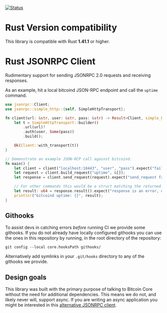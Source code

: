 [![Status](https://travis-ci.org/apoelstra/rust-jsonrpc.png?branch=master)](https://travis-ci.org/apoelstra/rust-jsonrpc)

# Rust Version compatibility

This library is compatible with Rust **1.41.1** or higher.

# Rust JSONRPC Client

Rudimentary support for sending JSONRPC 2.0 requests and receiving responses.

As an example, hit a local bitcoind JSON-RPC endpoint and call the `uptime` command.

```rust
use jsonrpc::Client;
use jsonrpc::simple_http::{self, SimpleHttpTransport};

fn client(url: &str, user: &str, pass: &str) -> Result<Client, simple_http::Error> {
    let t = SimpleHttpTransport::builder()
        .url(url)?
        .auth(user, Some(pass))
        .build();

    Ok(Client::with_transport(t))
}

// Demonstrate an example JSON-RCP call against bitcoind.
fn main() {
    let client = client("localhost:18443", "user", "pass").expect("failed to create client");
    let request = client.build_request("uptime", &[]);
    let response = client.send_request(request).expect("send_request failed");

    // For other commands this would be a struct matching the returned json.
    let result: u64 = response.result().expect("response is an error, use check_error");
    println!("bitcoind uptime: {}", result);
}
```

## Githooks

To assist devs in catching errors _before_ running CI we provide some githooks. If you do not
already have locally configured githooks you can use the ones in this repository by running, in the
root directory of the repository:
```
git config --local core.hooksPath githooks/
```

Alternatively add symlinks in your `.git/hooks` directory to any of the githooks we provide.

## Design goals

This library was built with the primary purpose of talking to Bitcoin Core without the need for
additional dependencies. This means we do not, and likely never will, support async. If you are
writing an async application you might be interested in this [alternative JSONRPC
client](https://github.com/thomaseizinger/rust-jsonrpc-client).
